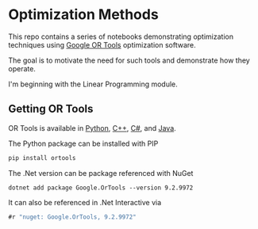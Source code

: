 # Optimization Methods

This repo contains a series of notebooks demonstrating optimization techniques using [Google OR Tools](https://developers.google.com/optimization/introduction/overview) optimization software.

The goal is to motivate the need for such tools and demonstrate how they operate.

I'm beginning with the Linear Programming module.

## Getting OR Tools

OR Tools is available in [Python](https://developers.google.com/optimization/install), [C++](https://developers.google.com/optimization/install/cpp), [C#](https://www.nuget.org/packages/Google.OrTools/9.2.9972?_src=template), and [Java](https://developers.google.com/optimization/install/java).

The Python package can be installed with PIP
```python
pip install ortools
```

The .Net version can be package referenced with NuGet
```
dotnet add package Google.OrTools --version 9.2.9972
```

It can also be referenced in .Net Interactive via
```c#
#r "nuget: Google.OrTools, 9.2.9972"
```
